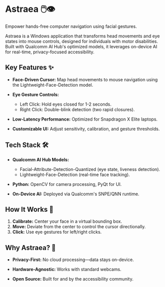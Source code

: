 # Astraea 🖱️👁️

Empower hands-free computer navigation using facial gestures.

Astraea is a Windows application that transforms head movements and eye states into mouse controls, designed for individuals with motor disabilities. Built with Qualcomm AI Hub's optimized models, it leverages on-device AI for real-time, privacy-focused accessibility.

## Key Features ✨

* **Face-Driven Cursor:** Map head movements to mouse navigation using the Lightweight-Face-Detection model.

* **Eye Gesture Controls:**
  * Left Click: Hold eyes closed for 1-2 seconds.
  * Right Click: Double-blink detection (two rapid closures).

* **Low-Latency Performance:** Optimized for Snapdragon X Elite laptops.

* **Customizable UI:** Adjust sensitivity, calibration, and gesture thresholds.

## Tech Stack 🛠️

* **Qualcomm AI Hub Models:**
  * Facial-Attribute-Detection-Quantized (eye state, liveness detection).
  * Lightweight-Face-Detection (real-time face tracking).

* **Python:** OpenCV for camera processing, PyQt for UI.

* **On-Device AI:** Deployed via Qualcomm's SNPE/QNN runtime.

## How It Works 🎯

1. **Calibrate:** Center your face in a virtual bounding box.
2. **Move:** Deviate from the center to control the cursor directionally.
3. **Click:** Use eye gestures for left/right clicks.

## Why Astraea? 🌟

* **Privacy-First:** No cloud processing—data stays on-device.

* **Hardware-Agnostic:** Works with standard webcams.

* **Open Source:** Built for and by the accessibility community.
